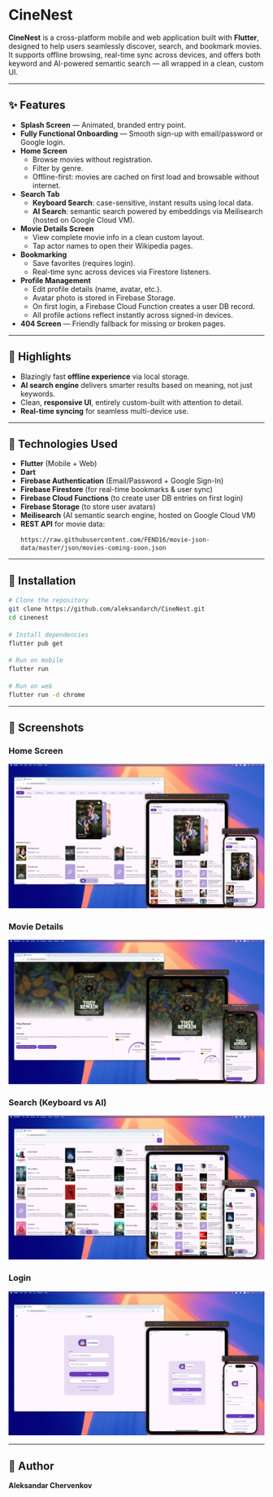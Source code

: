# CineNest

**CineNest** is a cross-platform mobile and web application built with **Flutter**, designed to help users seamlessly discover, search, and bookmark movies. It supports offline browsing, real-time sync across devices, and offers both keyword and AI-powered semantic search — all wrapped in a clean, custom UI.

---

## ✨ Features

- **Splash Screen** — Animated, branded entry point.
- **Fully Functional Onboarding** — Smooth sign-up with email/password or Google login.
- **Home Screen**
  - Browse movies without registration.
  - Filter by genre.
  - Offline-first: movies are cached on first load and browsable without internet.
- **Search Tab**
  - **Keyboard Search**: case-sensitive, instant results using local data.
  - **AI Search**: semantic search powered by embeddings via Meilisearch (hosted on Google Cloud VM).
- **Movie Details Screen**
  - View complete movie info in a clean custom layout.
  - Tap actor names to open their Wikipedia pages.
- **Bookmarking**
  - Save favorites (requires login).
  - Real-time sync across devices via Firestore listeners.
- **Profile Management**
  - Edit profile details (name, avatar, etc.).
  - Avatar photo is stored in Firebase Storage.
  - On first login, a Firebase Cloud Function creates a user DB record.
  - All profile actions reflect instantly across signed-in devices.
- **404 Screen** — Friendly fallback for missing or broken pages.

---

## 🧠 Highlights

- Blazingly fast **offline experience** via local storage.
- **AI search engine** delivers smarter results based on meaning, not just keywords.
- Clean, **responsive UI**, entirely custom-built with attention to detail.
- **Real-time syncing** for seamless multi-device use.

---

## 🚀 Technologies Used

- **Flutter** (Mobile + Web)
- **Dart**
- **Firebase Authentication** (Email/Password + Google Sign-In)
- **Firebase Firestore** (for real-time bookmarks & user sync)
- **Firebase Cloud Functions** (to create user DB entries on first login)
- **Firebase Storage** (to store user avatars)
- **Meilisearch** (AI semantic search engine, hosted on Google Cloud VM)
- **REST API** for movie data:
  ```
  https://raw.githubusercontent.com/FEND16/movie-json-data/master/json/movies-coming-soon.json
  ```

---

## 🔧 Installation

```bash
# Clone the repository
git clone https://github.com/aleksandarch/CineNest.git
cd cinenest

# Install dependencies
flutter pub get

# Run on mobile
flutter run

# Run on web
flutter run -d chrome
```

---

## 📸 Screenshots

### Home Screen
![Home](screenshots/home.png)

### Movie Details
![Details](screenshots/movie_details.png)

### Search (Keyboard vs AI)
![Search](screenshots/search.png)

### Login
![Profile](screenshots/login.png)

---

## 👤 Author

**Aleksandar Chervenkov**